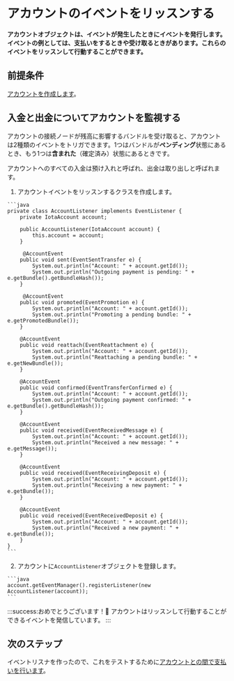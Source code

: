 # アカウントのイベントをリッスンする
<!-- # Listen to events in an account -->

**アカウントオブジェクトは、イベントが発生したときにイベントを発行します。イベントの例としては、支払いをするときや受け取るときがあります。これらのイベントをリッスンして行動することができます。**
<!-- **An account object emits events when they happen. An example of an event is when you make or receive a payment. You can listen for these events and act on them.** -->

## 前提条件
<!-- ## Prerequisites -->

[アカウントを作成します](../how-to-guides/create-account.md)。
<!-- [Create an account](../how-to-guides/create-account.md). -->

## 入金と出金についてアカウントを監視する
<!-- ## Monitor your account for incoming and outgoing payments -->

アカウントの接続ノードが残高に影響するバンドルを受け取ると、アカウントは2種類のイベントをトリガできます。1つはバンドルが**ペンディング**状態にあるとき、もう1つは**含まれた**（確定済み）状態にあるときです。
<!-- When your account's connected nodes receive a bundle that affects your balance, your account can trigger two types of event: One when the bundle is in a **pending** state, and one when it's in an **included** (confirmed) state. -->

アカウントへのすべての入金は預け入れと呼ばれ、出金は取り出しと呼ばれます。
<!-- Any incoming payments to your account are called deposits, and outgoing payments are called withdrawals. -->

1. アカウントイベントをリッスンするクラスを作成します。
  <!-- 1. Create a class that listens to account events -->

    ```java
    private class AccountListener implements EventListener {
        private IotaAccount account;

        public AccountListener(IotaAccount account) {
            this.account = account;
        }

         @AccountEvent
        public void sent(EventSentTransfer e) {
            System.out.println("Account: " + account.getId());
            System.out.println("Outgoing payment is pending: " + e.getBundle().getBundleHash());
        }

         @AccountEvent
        public void promoted(EventPromotion e) {
            System.out.println("Account: " + account.getId());
            System.out.println("Promoting a pending bundle: " + e.getPromotedBundle());
        }

        @AccountEvent
        public void reattach(EventReattachment e) {
            System.out.println("Account: " + account.getId());
            System.out.println("Reattaching a pending bundle: " + e.getNewBundle());
        }

        @AccountEvent
        public void confirmed(EventTransferConfirmed e) {
            System.out.println("Account: " + account.getId());
            System.out.println("Outgoing payment confirmed: " + e.getBundle().getBundleHash());
        }

        @AccountEvent
        public void received(EventReceivedMessage e) {
            System.out.println("Account: " + account.getId());
            System.out.println("Received a new message: " + e.getMessage());
        }

        @AccountEvent
        public void received(EventReceivingDeposit e) {
            System.out.println("Account: " + account.getId());
            System.out.println("Receiving a new payment: " + e.getBundle());
        }

        @AccountEvent
        public void received(EventReceivedDeposit e) {
            System.out.println("Account: " + account.getId());
            System.out.println("Received a new payment: " + e.getBundle());
        }
    }
    ```

2. アカウントに`AccountListener`オブジェクトを登録します。
  <!-- 2. Register the `AccountListener` object with your account -->

    ```java
    account.getEventManager().registerListener(new AccountListener(account));
    ```

:::success:おめでとうございます！:tada:
アカウントはリッスンして行動することができるイベントを発信しています。
:::
<!-- :::success:Congratulations :tada: -->
<!-- You're account can now emit events that you can listen to and act on. -->
<!-- ::: -->

## 次のステップ
<!-- ## Next steps -->

イベントリスナを作ったので、これをテストするために[アカウントとの間で支払いを行います](../how-to-guides/create-and-manage-cda.md)。
<!-- Now that you have an event listener, start [making payments to/from your account](../how-to-guides/create-and-manage-cda.md) to test it. -->
